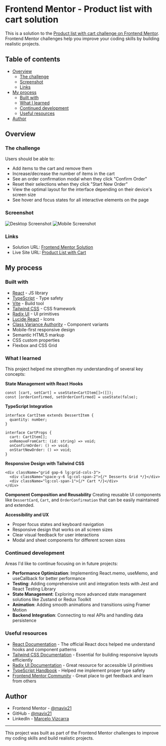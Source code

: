 # Frontend Mentor - Product list with cart solution

This is a solution to the [Product list with cart challenge on Frontend Mentor](https://www.frontendmentor.io/challenges/product-list-with-cart-5MmqLVAp_d). Frontend Mentor challenges help you improve your coding skills by building realistic projects.

## Table of contents

- [Overview](#overview)
  - [The challenge](#the-challenge)
  - [Screenshot](#screenshot)
  - [Links](#links)
- [My process](#my-process)
  - [Built with](#built-with)
  - [What I learned](#what-i-learned)
  - [Continued development](#continued-development)
  - [Useful resources](#useful-resources)
- [Author](#author)

## Overview

### The challenge

Users should be able to:

- Add items to the cart and remove them
- Increase/decrease the number of items in the cart
- See an order confirmation modal when they click "Confirm Order"
- Reset their selections when they click "Start New Order"
- View the optimal layout for the interface depending on their device's screen size
- See hover and focus states for all interactive elements on the page

### Screenshot

![Desktop Screenshot](./screenshots/screenshot-desktop.png)
![Mobile Screenshot](./screenshots/screenshot-mobile.png)

### Links

- Solution URL: [Frontend Mentor Solution](https://www.frontendmentor.io/solutions/product-list-with-cart-ztWU9IogKx)
- Live Site URL: [Product List with Cart](https://product-list-with-cart-mavix.netlify.app/)

## My process

### Built with

- [React](https://reactjs.org/) - JS library
- [TypeScript](https://www.typescriptlang.org/) - Type safety
- [Vite](https://vitejs.dev/) - Build tool
- [Tailwind CSS](https://tailwindcss.com/) - CSS framework
- [Radix UI](https://www.radix-ui.com/) - UI primitives
- [Lucide React](https://lucide.dev/) - Icons
- [Class Variance Authority](https://cva.style/) - Component variants
- Mobile-first responsive design
- Semantic HTML5 markup
- CSS custom properties
- Flexbox and CSS Grid

### What I learned

This project helped me strengthen my understanding of several key concepts:

**State Management with React Hooks**

```tsx
const [cart, setCart] = useState<CartItem[]>([]);
const [orderConfirmed, setOrderConfirmed] = useState(false);
```

**TypeScript Integration**

```tsx
interface CartItem extends DessertItem {
  quantity: number;
}

interface CartProps {
  cart: CartItem[];
  onRemoveFromCart: (id: string) => void;
  onConfirmOrder: () => void;
  onStartNewOrder: () => void;
}
```

**Responsive Design with Tailwind CSS**

```tsx
<div className="grid gap-6 lg:grid-cols-3">
  <div className="space-y-6 lg:col-span-2">{/* Desserts Grid */}</div>
  <div className="lg:col-span-1">{/* Cart */}</div>
</div>
```

**Component Composition and Reusability**
Creating reusable UI components like `DessertCard`, `Cart`, and `OrderConfirmation` that can be easily maintained and extended.

**Accessibility and UX**

- Proper focus states and keyboard navigation
- Responsive design that works on all screen sizes
- Clear visual feedback for user interactions
- Modal and sheet components for different screen sizes

### Continued development

Areas I'd like to continue focusing on in future projects:

- **Performance Optimization**: Implementing React.memo, useMemo, and useCallback for better performance
- **Testing**: Adding comprehensive unit and integration tests with Jest and React Testing Library
- **State Management**: Exploring more advanced state management solutions like Zustand or Redux Toolkit
- **Animation**: Adding smooth animations and transitions using Framer Motion
- **Backend Integration**: Connecting to real APIs and handling data persistence

### Useful resources

- [React Documentation](https://react.dev/) - The official React docs helped me understand hooks and component patterns
- [Tailwind CSS Documentation](https://tailwindcss.com/docs) - Essential for building responsive layouts efficiently
- [Radix UI Documentation](https://www.radix-ui.com/docs) - Great resource for accessible UI primitives
- [TypeScript Handbook](https://www.typescriptlang.org/docs/) - Helped me implement proper type safety
- [Frontend Mentor Community](https://www.frontendmentor.io/community) - Great place to get feedback and learn from others

## Author

- Frontend Mentor - [@mavix21](https://www.frontendmentor.io/profile/mavix21)
- GitHub - [@mavix21](https://github.com/mavix21)
- LinkedIn - [Marcelo Vizcarra](https://www.linkedin.com/in/marcelo-vizcarra-7459841b1/)

---

This project was built as part of the Frontend Mentor challenges to improve my coding skills and build realistic projects.
